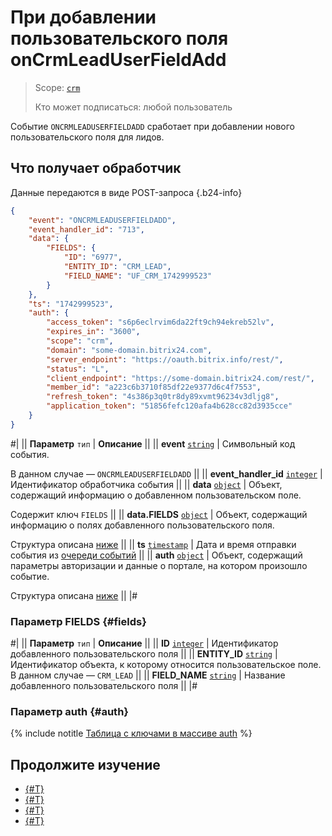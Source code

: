 # При добавлении пользовательского поля onCrmLeadUserFieldAdd

> Scope: [`crm`](../../../../scopes/permissions.md)
>
> Кто может подписаться: любой пользователь

Событие `ONCRMLEADUSERFIELDADD` сработает при добавлении нового пользовательского поля для лидов.

## Что получает обработчик

Данные передаются в виде POST-запроса {.b24-info}

```json
{
    "event": "ONCRMLEADUSERFIELDADD",
    "event_handler_id": "713",
    "data": {
        "FIELDS": {
            "ID": "6977",
            "ENTITY_ID": "CRM_LEAD",
            "FIELD_NAME": "UF_CRM_1742999523"
        }
    },
    "ts": "1742999523",
    "auth": {
        "access_token": "s6p6eclrvim6da22ft9ch94ekreb52lv",
        "expires_in": "3600",
        "scope": "crm",
        "domain": "some-domain.bitrix24.com",
        "server_endpoint": "https://oauth.bitrix.info/rest/",
        "status": "L",
        "client_endpoint": "https://some-domain.bitrix24.com/rest/",
        "member_id": "a223c6b3710f85df22e9377d6c4f7553",
        "refresh_token": "4s386p3q0tr8dy89xvmt96234v3dljg8",
        "application_token": "51856fefc120afa4b628cc82d3935cce"
    }
}
```

#|
|| **Параметр**
`тип` | **Описание** ||
|| **event**
[`string`](../../../../data-types.md) | Символьный код события.

В данном случае — `ONCRMLEADUSERFIELDADD` ||
|| **event_handler_id**
[`integer`](../../../../data-types.md) | Идентификатор обработчика события ||
|| **data**
[`object`](../../../../data-types.md) | Объект, содержащий информацию о добавленном пользовательском поле.

Содержит ключ `FIELDS` ||
|| **data.FIELDS**
[`object`](../../../../data-types.md) | Объект, содержащий информацию о полях добавленного пользовательского поля.

Структура описана [ниже](#fields) ||
|| **ts**
[`timestamp`](../../../../data-types.md) | Дата и время отправки события из [очереди событий](../../../../events/index.md) ||
|| **auth**
[`object`](../../../../data-types.md) | Объект, содержащий параметры авторизации и данные о портале, на котором произошло событие.

Структура описана [ниже](#auth) ||
|#

### Параметр FIELDS {#fields}

#|
|| **Параметр**
`тип` | **Описание** ||
|| **ID**
[`integer`](../../../../data-types.md) | Идентификатор добавленного пользовательского поля ||
|| **ENTITY_ID**
[`string`](../../../../data-types.md) | Идентификатор объекта, к которому относится пользовательское поле. В данном случае — `CRM_LEAD` ||
|| **FIELD_NAME**
[`string`](../../../../data-types.md) | Название добавленного пользовательского поля ||
|#

### Параметр auth {#auth}

{% include notitle [Таблица с ключами в массиве auth](../../../../../_includes/auth-params-in-events.md) %}

## Продолжите изучение

- [{#T}](../../../../events/index.md)
- [{#T}](../../../../events/event-bind.md)
- [{#T}](./on-crm-lead-user-field-update.md)
- [{#T}](./on-crm-lead-user-field-delete.md)
